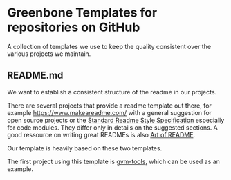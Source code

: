 # Greenbone Templates for repositories on GitHub

A collection of templates we use to keep the quality consistent over the various projects we maintain.

## README.md

We want to establish a consistent structure of the readme in our projects.

There are several projects that provide a readme template out there, for example https://www.makeareadme.com/ with a general suggestion for open source projects or the [Standard Readme Style Specification](https://github.com/RichardLitt/standard-readme) especially for code modules. They differ only in details on the suggested sections. A good ressource on writing great READMEs is also [Art of README](https://github.com/noffle/art-of-readme).

Our template is heavily based on these two templates.

The first project using this template is [gvm-tools](https://github.com/greenbone/gvm-tools#readme), which can be used as an example.
